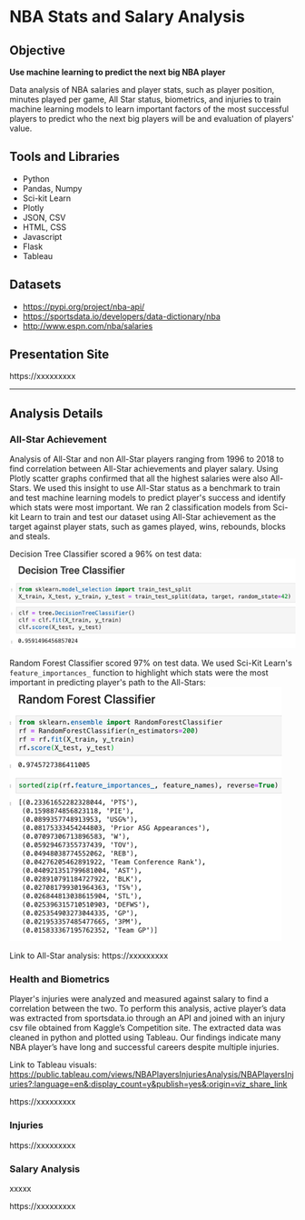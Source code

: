 # NBA Stats and Salary Analysis

## Objective
<strong>Use machine learning to predict the next big NBA player</strong>

Data analysis of NBA salaries and player stats, such as player position, minutes played per game, All Star status, biometrics, and injuries to train machine learning models to learn important factors of the most successful players to predict who the next big players will be and evaluation of players' value.

## Tools and Libraries
* Python
* Pandas, Numpy
* Sci-kit Learn
* Plotly
* JSON, CSV
* HTML, CSS
* Javascript
* Flask
* Tableau

## Datasets
* https://pypi.org/project/nba-api/
* https://sportsdata.io/developers/data-dictionary/nba
* http://www.espn.com/nba/salaries


## Presentation Site
https://xxxxxxxxx

***

## Analysis Details

### All-Star Achievement 
Analysis of All-Star and non All-Star players ranging from 1996 to 2018 to find correlation between All-Star achievements and player salary. Using Plotly scatter graphs confirmed that all the highest salaries were also All-Stars. We used this insight to use All-Star status as a benchmark to train and test machine learning models to predict player's success and identify which stats were most important. We ran 2 classification models from Sci-kit Learn to train and test our dataset using All-Star achievement as the target against player stats, such as games played, wins, rebounds, blocks and steals.

Decision Tree Classifier scored a 96% on test data:
<br>
![index](group_files/images/readme1.png)

Random Forest Classifier scored 97% on test data. We used Sci-Kit Learn's `feature_importances_` function to highlight which stats were the most important in predicting player's path to the All-Stars:
<br>
![index](group_files/images/readme2.png)

Link to All-Star analysis: https://xxxxxxxxx

### Health and Biometrics
Player's injuries were analyzed and measured against salary to find a correlation between the two. To perform this analysis, active player’s data was extracted from sportsdata.io through an API and joined with an injury csv file obtained from Kaggle’s Competition site.  The extracted data was cleaned in python and plotted using Tableau.
Our findings indicate many NBA player’s have long and successful careers despite multiple injuries.

Link to Tableau visuals: https://public.tableau.com/views/NBAPlayersInjuriesAnalysis/NBAPlayersInjuries?:language=en&:display_count=y&publish=yes&:origin=viz_share_link


https://xxxxxxxxx

### Injuries


https://xxxxxxxxx

### Salary Analysis
xxxxx

https://xxxxxxxxx
